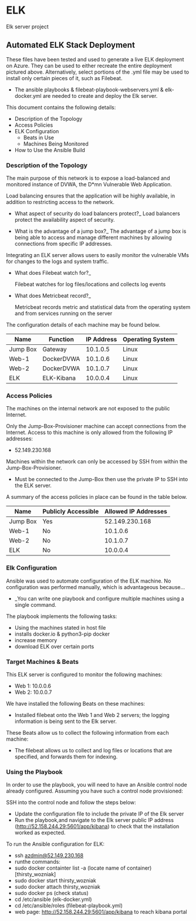 # ELK
Elk server project

## Automated ELK Stack Deployment

These files have been tested and used to generate a live ELK deployment on Azure. They can be used to either recreate the entire deployment pictured above. Alternatively, select portions of the .yml file may be used to install only certain pieces of it, such as Filebeat.

  - The ansible playbooks & filebeat-playbook-webservers.yml & elk-docker.yml are needed to create and deploy the Elk server.

This document contains the following details:
- Description of the Topology
- Access Policies
- ELK Configuration
  - Beats in Use
  - Machines Being Monitored
- How to Use the Ansible Build


### Description of the Topology

The main purpose of this network is to expose a load-balanced and monitored instance of DVWA, the D*mn Vulnerable Web Application.

Load balancing ensures that the application will be highly available, in addition to restricting access to the network.

- What aspect of security do load balancers protect?_
	Load balancers protect the availability aspect of security.

- What is the advantage of a jump box?_
	The advantage of a jump box is being able to access and manage different machines by allowing connections from specific IP addresses.

Integrating an ELK server allows users to easily monitor the vulnerable VMs for changes to the logs and system traffic.

- What does Filebeat watch for?_

	Filebeat watches for log files/locations and collects log events
- What does Metricbeat record?_

	Metricbeat records metric and statistical data from the operating system and from services running on the server







The configuration details of each machine may be found below.


| Name     | Function  | IP Address | Operating System |
|----------|-----------|------------|------------------|
| Jump Box | Gateway   | 10.1.0.5   | Linux            |
| Web-1    | DockerDVWA| 10.1.0.6   | Linux            |
| Web-2    | DockerDVWA| 10.1.0.7   | Linux            |
| ELK      | ELK-Kibana| 10.0.0.4   | Linux            |


### Access Policies

The machines on the internal network are not exposed to the public Internet. 

Only the Jump-Box-Provisioner machine can accept connections from the Internet. Access to this machine is only allowed from the following IP addresses:

- 52.149.230.168

Machines within the network can only be accessed by SSH from within the Jump-Box-Provisioner.

- Must be connected to the Jump-Box then use the private IP to SSH into the ELK server.

A summary of the access policies in place can be found in the table below.

| Name     | Publicly Accessible | Allowed IP Addresses |
|----------|---------------------|----------------------|
| Jump Box | Yes                 | 52.149.230.168       |
| Web-1    | No                  | 10.1.0.6             |
| Web-2    | No                  | 10.1.0.7             |
| ELK      | No                  | 10.0.0.4             |


### Elk Configuration

Ansible was used to automate configuration of the ELK machine. No configuration was performed manually, which is advantageous because...
- _You can write one playbook and configure multiple machines using a single command. 

The playbook implements the following tasks:
- Using the machines stated in host file
- installs docker.io & python3-pip docker
- increase memory
- download ELK over certain ports


### Target Machines & Beats
This ELK server is configured to monitor the following machines:
- Web 1: 10.0.0.6
- Web 2: 10.0.0.7

We have installed the following Beats on these machines:

- Installed filebeat onto the Web 1 and Web 2 servers; the logging information is being sent to the Elk server.

These Beats allow us to collect the following information from each machine:

-	The filebeat allows us to collect and log files or locations that are specified, and forwards them for indexing. 

### Using the Playbook
In order to use the playbook, you will need to have an Ansible control node already configured. Assuming you have such a control node provisioned: 

SSH into the control node and follow the steps below:
- Update the configuration file to include the private IP of the Elk server 
- Run the playbook,and navigate to the Elk server public IP address (http://52.158.244.29:5601/app/kibana) to check that the installation worked as expected.

To run the Ansible configuration for ELK: 
 - ssh azdmin@52.149.230.168 
 - runthe commands:
 - sudo docker containter list -a (locate name of container) [thirsty_wozniak]
 - sudo docker start thirsty_wozniak
 - sudo docker attach thirsty_wozniak
 - sudo docker ps (check status)
 - cd /etc/ansible (elk-docker.yml) 
 - cd /etc/ansible/roles (filebeat-playbook.yml)
 - web page: http://52.158.244.29:5601/app/kibana to reach kibana portal
